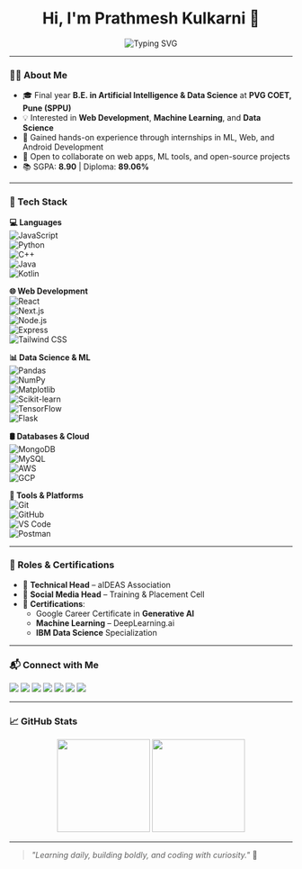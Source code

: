 <h1 align="center">Hi, I'm Prathmesh Kulkarni 👋</h1>

<p align="center">
  <img src="https://readme-typing-svg.demolab.com?font=Fira+Code&weight=500&size=24&pause=1000&center=true&vCenter=true&width=435&lines=Final+Year+AI+%26+Data+Science+Student;Full-Stack+Web+Developer;ML+%7C+DS+Enthusiast;Open+Source+Contributor" alt="Typing SVG" />
</p>

---

### 👨‍🎓 About Me

- 🎓 Final year **B.E. in Artificial Intelligence & Data Science** at **PVG COET, Pune (SPPU)**  
- 💡 Interested in **Web Development**, **Machine Learning**, and **Data Science**
- 💼 Gained hands-on experience through internships in ML, Web, and Android Development
- 🤝 Open to collaborate on web apps, ML tools, and open-source projects
- 📚 SGPA: **8.90** | Diploma: **89.06%**

---

### 🧰 Tech Stack

**💻 Languages**  
![JavaScript](https://img.shields.io/badge/-JavaScript-F7DF1E?style=flat&logo=javascript&logoColor=000)  
![Python](https://img.shields.io/badge/-Python-3776AB?style=flat&logo=python&logoColor=white)  
![C++](https://img.shields.io/badge/-C++-00599C?style=flat&logo=c%2B%2B&logoColor=white)  
![Java](https://img.shields.io/badge/-Java-007396?style=flat&logo=java&logoColor=white)  
![Kotlin](https://img.shields.io/badge/-Kotlin-0095D5?style=flat&logo=kotlin&logoColor=white)

**🌐 Web Development**  
![React](https://img.shields.io/badge/-React-61DAFB?style=flat&logo=react&logoColor=000)  
![Next.js](https://img.shields.io/badge/-Next.js-000?style=flat&logo=next.js)  
![Node.js](https://img.shields.io/badge/-Node.js-339933?style=flat&logo=node.js&logoColor=white)  
![Express](https://img.shields.io/badge/-Express.js-000?style=flat&logo=express&logoColor=white)  
![Tailwind CSS](https://img.shields.io/badge/-TailwindCSS-38B2AC?style=flat&logo=tailwind-css&logoColor=white)

**📊 Data Science & ML**  
![Pandas](https://img.shields.io/badge/-Pandas-150458?style=flat&logo=pandas)  
![NumPy](https://img.shields.io/badge/-NumPy-013243?style=flat&logo=numpy)  
![Matplotlib](https://img.shields.io/badge/-Matplotlib-11557C?style=flat)  
![Scikit-learn](https://img.shields.io/badge/-Scikit--learn-F7931E?style=flat&logo=scikit-learn&logoColor=white)  
![TensorFlow](https://img.shields.io/badge/-TensorFlow-FF6F00?style=flat&logo=tensorflow&logoColor=white)  
![Flask](https://img.shields.io/badge/-Flask-000000?style=flat&logo=flask&logoColor=white)

**🛢 Databases & Cloud**  
![MongoDB](https://img.shields.io/badge/-MongoDB-47A248?style=flat&logo=mongodb&logoColor=white)  
![MySQL](https://img.shields.io/badge/-MySQL-4479A1?style=flat&logo=mysql&logoColor=white)  
![AWS](https://img.shields.io/badge/-AWS-232F3E?style=flat&logo=amazon-aws)  
![GCP](https://img.shields.io/badge/-GCP-4285F4?style=flat&logo=google-cloud&logoColor=white)

**🧰 Tools & Platforms**  
![Git](https://img.shields.io/badge/-Git-F05032?style=flat&logo=git&logoColor=white)  
![GitHub](https://img.shields.io/badge/-GitHub-181717?style=flat&logo=github)  
![VS Code](https://img.shields.io/badge/-VS%20Code-007ACC?style=flat&logo=visual-studio-code&logoColor=white)  
![Postman](https://img.shields.io/badge/-Postman-FF6C37?style=flat&logo=postman&logoColor=white)

---

### 🏅 Roles & Certifications

- 🧠 **Technical Head** – aIDEAS Association  
- 📱 **Social Media Head** – Training & Placement Cell  
- 🧾 **Certifications**:  
  - Google Career Certificate in **Generative AI**  
  - **Machine Learning** – DeepLearning.ai  
  - **IBM Data Science** Specialization

---

### 📬 Connect with Me

<p>
  <a href="mailto:prathmeshkulkarni312@gmail.com"><img src="https://img.shields.io/badge/Gmail-D14836?style=for-the-badge&logo=gmail&logoColor=white" /></a>
  <a href="https://portfolio-prathmesh-kulkarni-ij1q.vercel.app/" target="_blank"><img src="https://img.shields.io/badge/Portfolio-000?style=for-the-badge&logo=vercel&logoColor=white" /></a>
  <a href="https://www.linkedin.com/in/prathmeshkulkarni" target="_blank"><img src="https://img.shields.io/badge/LinkedIn-0A66C2?style=for-the-badge&logo=linkedin&logoColor=white" /></a>
  <a href="https://github.com/pkkulk" target="_blank"><img src="https://img.shields.io/badge/GitHub-171515?style=for-the-badge&logo=github&logoColor=white" /></a>
  <a href="https://leetcode.com/u/pkkulk/" target="_blank"><img src="https://img.shields.io/badge/LeetCode-FFA116?style=for-the-badge&logo=leetcode&logoColor=black" /></a>
  <a href="https://x.com/SKulkarni872000?t=lszF5pGDt7Na4Hb8s-qvxg&s=09" target="_blank"><img src="https://img.shields.io/badge/Twitter-1DA1F2?style=for-the-badge&logo=x&logoColor=white" /></a>
  <a href="https://www.instagram.com/prathmesh_kulkarni18" target="_blank"><img src="https://img.shields.io/badge/Instagram-E4405F?style=for-the-badge&logo=instagram&logoColor=white" /></a>
</p>

---

### 📈 GitHub Stats

<p align="center">
  <img src="https://github-readme-stats.vercel.app/api?username=pkkulk&show_icons=true&theme=tokyonight&hide_border=true" height="165" />
  <img src="https://github-readme-stats.vercel.app/api/top-langs/?username=pkkulk&layout=compact&theme=tokyonight&hide_border=true" height="165" />
</p>

---

> _"Learning daily, building boldly, and coding with curiosity."_ 🚀
